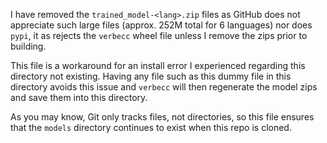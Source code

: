 I have removed the `trained_model-<lang>.zip` files as GitHub does not
appreciate such large files (approx. 252M total for 6 languages) nor does `pypi`, 
it as rejects the `verbecc` wheel file unless I remove the zips prior to building.  

This file is a workaround for an install error I experienced regarding this directory
not existing. Having any file such as this dummy file in this directory avoids this
issue and `verbecc` will then regenerate the model zips and save them into this directory.

As you may know, Git only tracks files, not directories, so this file ensures that
the `models` directory continues to exist when this repo is cloned.

